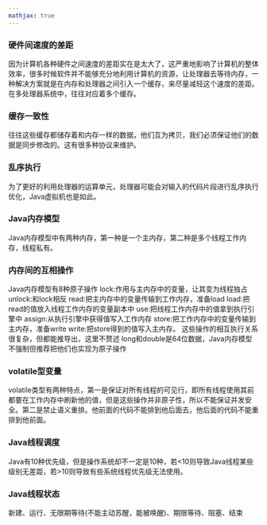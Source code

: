 ```yaml
---
mathjax: true
---
```




### 硬件间速度的差距
因为计算机各种硬件之间速度的差距实在是太大了，这严重地影响了计算机的整体效率，很多时候软件并不能够充分地利用计算机的资源，让处理器去等待内存，一种解决方案就是在内存和处理器之间引入一个缓存，来尽量减轻这个速度的差距。在多处理器系统中，往往对应着多个缓存。
### 缓存一致性
往往这些缓存都储存着和内存一样的数据，他们互为拷贝，我们必须保证他们的数据是同步修改的。这有很多种协议来维护。
### 乱序执行
为了更好的利用处理器的运算单元，处理器可能会对输入的代码片段进行乱序执行优化，Java虚拟机也是如此。
<!---more-->
### Java内存模型
Java内存模型中有两种内存，第一种是一个主内存，第二种是多个线程工作内存，线程私有。
### 内存间的互相操作
Java内存模型有8种原子操作
lock:作用与主内存中的变量，让其变为线程独占
unlock:和lock相反
read:把主内存中的变量传输到工作内存，准备load
load:把read的值放入线程工作内存的变量副本中
use:把线程工作内存中的值拿到执行引擎中
assign:从执行引擎中获得值写入工作内存
store:把工作内存中的变量传输到主内存，准备write
write:把store得到的值写入主内存。
这些操作的相互执行关系很复杂，但都能推导出，这里不赘述
long和double是64位数据，Java内存模型不强制但推荐把他们也实现为原子操作
### volatile型变量
volatile类型有两种特点，第一是保证对所有线程的可见行，即所有线程使用其前都要在工作内存中刷新他的值，但是这些操作并非原子性，所以不能保证并发安全。第二是禁止语义重排。他前面的代码不能排到他后面去，他后面的代码不能重排到他前面。
### Java线程调度
Java有10种优先级，但是操作系统却不一定是10种，若&lt;10则导致Java线程某些级别无差距，若&gt;10则导致有些系统线程优先级无法使用。
### Java线程状态
新建、运行、无限期等待(不能主动苏醒，能被唤醒)、期限等待、阻塞、结束
